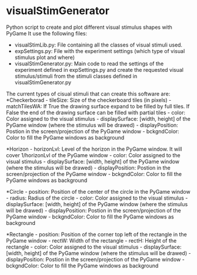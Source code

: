 # visualStimGenerator
Python script to create and plot different visual stimulus shapes with PyGame
It use the following files:
 - visualStimLib.py:    File containing all the classes of visual stimuli used.
 - expSettings.py:   File with the experiment settings (which type of visual stimulus plot and where) 
 - visualStimGenerator.py: Main code to read the settings of the experiment defined in expSettings.py and create the requested visual stimulus/stimuli from the stimuli classes defined in visualStimGenerator.py
 
 The current types of cisual stimuli that can create this software are:
 *Checkerborad
    - tileSize:         Size of the checkerboard tiles (in pixels)
    - matchTilesWA:     If True the drawing surface expand to be filled by full tiles. 
                        If False the end of the drawing surface can be filled with partial tiles
    - color:            Color assigned to the visual stimulus
    - displaySurface:   [width, height] of the PyGame window (where the stimulus will be drawed)
    - displayPosition:  Postion in the screen/projection of the PyGame window
    - bckgndColor:      Color to fill the PyGame windows as background    
    
*Horizon
    - horizonLvl:       Level of the horizon in the PyGame window. It will cover 1/horizonLvl of the PyGame window
    - color:            Color assigned to the visual stimulus
    - displaySurface:   [width, height] of the PyGame window (where the stimulus will be drawed)
    - displayPosition:  Postion in the screen/projection of the PyGame window
    - bckgndColor:      Color to fill the PyGame windows as background  

*Circle
    - position:         Position of the center of the circle in the PyGame window
    - radius:           Radius of the circle
    - color:            Color assigned to the visual stimulus
    - displaySurface:   [width, height] of the PyGame window (where the stimulus will be drawed)
    - displayPosition:  Postion in the screen/projection of the PyGame window
    - bckgndColor:      Color to fill the PyGame windows as background  

*Rectangle
    - position:         Position of the corner top left of the rectangle in the PyGame window
    - rectW:            Width of the rectangle
    - rectH:            Height of the rectangle
    - color:            Color assigned to the visual stimulus
    - displaySurface:   [width, height] of the PyGame window (where the stimulus will be drawed)
    - displayPosition:  Postion in the screen/projection of the PyGame window
    - bckgndColor:      Color to fill the PyGame windows as background  
